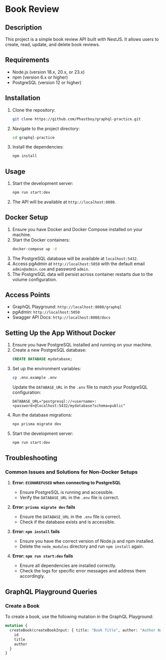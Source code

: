 # Book Review

## Description

This project is a simple book review API built with NestJS. It allows users to create, read, update, and delete book reviews.

## Requirements

- Node.js (version 18.x, 20.x, or 23.x)
- npm (version 6.x or higher)
- PostgreSQL (version 12 or higher)

## Installation

1. Clone the repository:
   ```bash
   git clone https://github.com/Phastboy/graphql-practice.git
   ```
2. Navigate to the project directory:
   ```bash
   cd graphql-practice
   ```
3. Install the dependencies:
   ```bash
   npm install
   ```

## Usage

1. Start the development server:
   ```bash
   npm run start:dev
   ```
2. The API will be available at `http://localhost:8080`.

## Docker Setup

1. Ensure you have Docker and Docker Compose installed on your machine.
2. Start the Docker containers:
   ```bash
   docker-compose up -d
   ```
3. The PostgreSQL database will be available at `localhost:5432`.
4. Access pgAdmin at `http://localhost:5050` with the default email `admin@admin.com` and password `admin`.
5. The PostgreSQL data will persist across container restarts due to the volume configuration.

## Access Points

- GraphQL Playground: `http://localhost:8080/graphql`
- pgAdmin: `http://localhost:5050`
- Swagger API Docs: `http://localhost:8080/docs`

## Setting Up the App Without Docker

1. Ensure you have PostgreSQL installed and running on your machine.
2. Create a new PostgreSQL database:
   ```sql
   CREATE DATABASE mydatabase;
   ```
3. Set up the environment variables:
   ```bash
   cp .env.example .env
   ```
   Update the `DATABASE_URL` in the `.env` file to match your PostgreSQL configuration:
   ```env
   DATABASE_URL="postgresql://<username>:<password>@localhost:5432/mydatabase?schema=public"
   ```
4. Run the database migrations:
   ```bash
   npx prisma migrate dev
   ```
5. Start the development server:
   ```bash
   npm run start:dev
   ```

## Troubleshooting

### Common Issues and Solutions for Non-Docker Setups

1. **Error: `ECONNREFUSED` when connecting to PostgreSQL**
   - Ensure PostgreSQL is running and accessible.
   - Verify the `DATABASE_URL` in the `.env` file is correct.

2. **Error: `prisma migrate dev` fails**
   - Ensure the `DATABASE_URL` in the `.env` file is correct.
   - Check if the database exists and is accessible.

3. **Error: `npm install` fails**
   - Ensure you have the correct version of Node.js and npm installed.
   - Delete the `node_modules` directory and run `npm install` again.

4. **Error: `npm run start:dev` fails**
   - Ensure all dependencies are installed correctly.
   - Check the logs for specific error messages and address them accordingly.

## GraphQL Playground Queries

### Create a Book

To create a book, use the following mutation in the GraphQL Playground:

```graphql
mutation {
  createBook(createBookInput: { title: "Book Title", author: "Author Name" }) {
    id
    title
    author
  }
}
```
